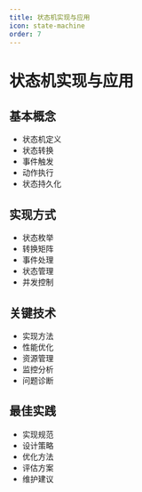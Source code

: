 ```yaml
---
title: 状态机实现与应用
icon: state-machine
order: 7
---
```


# 状态机实现与应用

## 基本概念
- 状态机定义
- 状态转换
- 事件触发
- 动作执行
- 状态持久化

## 实现方式
- 状态枚举
- 转换矩阵
- 事件处理
- 状态管理
- 并发控制

## 关键技术
- 实现方法
- 性能优化
- 资源管理
- 监控分析
- 问题诊断

## 最佳实践
- 实现规范
- 设计策略
- 优化方法
- 评估方案
- 维护建议
